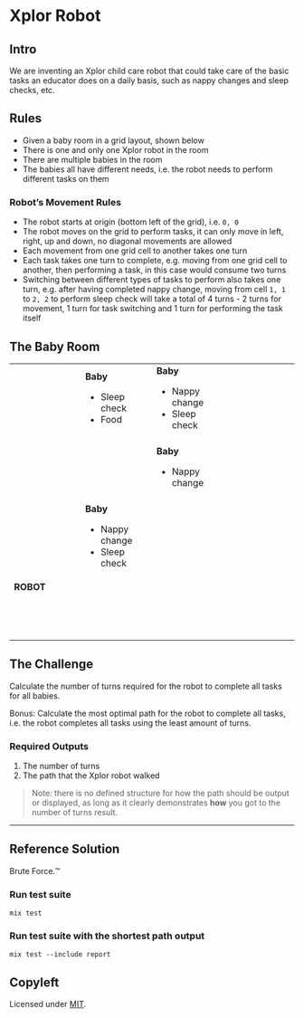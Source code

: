 # Xplor Robot

## Intro

We are inventing an Xplor child care robot that could take care of the basic
tasks an educator does on a daily basis, such as nappy changes and sleep checks, etc.

## Rules

- Given a baby room in a grid layout, shown below
- There is one and only one Xplor robot in the room
- There are multiple babies in the room
- The babies all have different needs, i.e. the robot needs to perform different tasks on them

### Robot’s Movement Rules

- The robot starts at origin (bottom left of the grid), i.e. `0, 0`
- The robot moves on the grid to perform tasks, it can only move in left, right, up and down, no diagonal movements are allowed
- Each movement from one grid cell to another takes one turn
- Each task takes one turn to complete, e.g. moving from one grid cell to another, then performing a task, in this case would consume two turns
- Switching between different types of tasks to perform also takes one turn, e.g. after having completed nappy change, moving from cell `1, 1` to `2, 2` to perform sleep check will take a total of 4 turns - 2 turns for movement, 1 turn for task switching and 1 turn for performing the task itself

## The Baby Room

<table>
  <tr>
    <td width="20%"><br /><br /><br /><br /><br /></td>
    <td width="20%">
      <strong>Baby</strong>
      <ul>
        <li>Sleep check</li>
        <li>Food</li>
      </ul>
    </td>
    <td width="20%">
      <strong>Baby</strong>
      <ul>
        <li>Nappy change</li>
        <li>Sleep check</li>
      </ul>
    </td>
    <td width="20%"></td>
  </tr>
  <tr>
    <td width="20%"><br /><br /><br /><br /><br /></td>
    <td width="20%"></td>
    <td width="20%">
      <strong>Baby</strong>
      <ul>
        <li>Nappy change</li>
      </ul>
    </td>
    <td width="20%"></td>
  </tr>
  <tr>
    <td width="20%"><br /><br /><br /><br /><br /></td>
    <td width="20%">
      <strong>Baby</strong>
      <ul>
        <li>Nappy change</li>
        <li>Sleep check</li>
      </ul>
    </td>
    <td width="20%"></td>
    <td width="20%"></td>
  </tr>
  <tr>
    <td width="20%"><strong>ROBOT</strong><br /><br /><br /><br /><br /></td>
    <td width="20%"></td>
    <td width="20%"></td>
    <td width="20%"></td>
  </tr>
</table>

## The Challenge

Calculate the number of turns required for the robot to complete all tasks for
all babies.

Bonus: Calculate the most optimal path for the robot to complete all tasks, i.e.
the robot completes all tasks using the least amount of turns.

### Required Outputs

1. The number of turns
2. The path that the Xplor robot walked

> Note: there is no defined structure for how the path should be output or displayed, as long as it clearly demonstrates __how__ you got to the number of turns result.

---

## Reference Solution

Brute Force.™

### Run test suite

```
mix test
```

### Run test suite with the shortest path output

```
mix test --include report
```

## Copyleft

Licensed under [MIT](http://fredwu.mit-license.org/).
